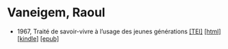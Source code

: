 # Vaneigem, Raoul

* 1967, Traité de savoir-vivre à l’usage des jeunes générations  <a class="file tei" href="https://hurlus.github.io/tei/vaneigem1967_savoir-vivre.xml">[TEI]</a>  <a class="file html" href="https://hurlus.github.io/vaneigem/vaneigem1967_savoir-vivre.html">[html]</a>  <a class="file mobi" href="https://hurlus.github.io/vaneigem/vaneigem1967_savoir-vivre.mobi">[kindle]</a>  <a class="file epub" href="https://hurlus.github.io/vaneigem/vaneigem1967_savoir-vivre.epub">[epub]</a> 
